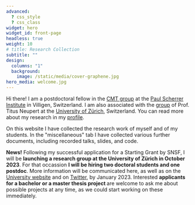 ```yaml
---
advanced:
  ? css_style
  ? css_class
widget: hero
widget_id: front-page
headless: true
weight: 10
# title: Research Collection
subtitle: ""
design:
  columns: "1"
  background:
    image: /static/media/cover-graphene.jpg
hero_media: welcome.jpg
---
```

Hi there! I am a postdoctoral fellow in the [CMT group](https://www.psi.ch/en/lsm/cmt-group) at the [Paul Scherrer Institute](https://www.psi.ch/en) in Villigen, Switzerland. I am also associated with the [group](https://www.physik.uzh.ch/en/groups/neupert/team.html) of Prof. Titus Neupert at the [University of Zürich](https://www.uzh.ch/cmsssl/en.html), Switzerland. You can read more about my research in my [profile](https://www.tomasbzdusek.com/author/tomas-bzdusek/).

On this website I have collected the research work of myself and of my students. In the "miscellaneous" tab I have collected various further documents, including recorded talks, slides, and code. 

<b>News!</b> Following my successful application for a Starting Grant by SNSF, I will be <b>launching a research group at the University of Zürich in October 2023</b>. For that occassion <b>I will be hiring two doctoral students and one postdoc</b>. More information will be communicated here, as well as on the [University website](https://www.physik.uzh.ch/en/department/jobs.html) and on [Twitter]([https://twitter.com/tomasbzdusek](https://twitter.com/UZH_TopoMat)), by January 2023. Interested <b>applicants for a bachelor or a master thesis project </b> are welcome to ask me about possible projects at any time, as we could start working on these immediately.
